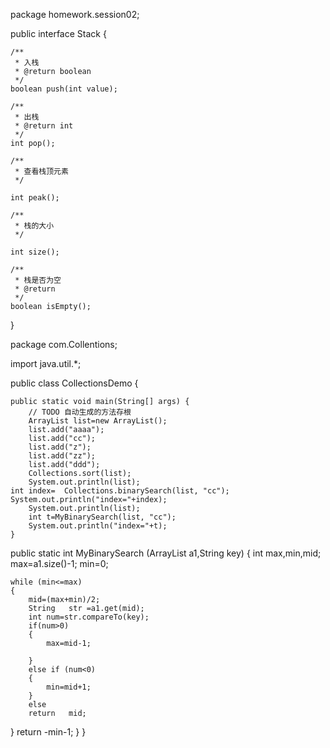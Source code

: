 package homework.session02;


public interface Stack {

	/**
	 * 入栈
	 * @return boolean
	 */
	boolean push(int value);

	/**
	 * 出栈
	 * @return int
	 */
	int pop();

	/**
	 * 查看栈顶元素
	 */

	int peak();

	/**
	 * 栈的大小
	 */

	int size();

	/**
	 * 栈是否为空
	 * @return
	 */
	boolean isEmpty();

}



package com.Collentions;

import java.util.*;

public class CollectionsDemo {

	public static void main(String[] args) {
		// TODO 自动生成的方法存根
		ArrayList list=new ArrayList();
		list.add("aaaa");
		list.add("cc");
		list.add("z");
		list.add("zz");
		list.add("ddd");
		Collections.sort(list);
		System.out.println(list);
	int index=	Collections.binarySearch(list, "cc");
	System.out.println("index="+index);
		System.out.println(list);
		int t=MyBinarySearch(list, "cc");
		System.out.println("index="+t);
	}
public static    int MyBinarySearch (ArrayList <String > a1,String key)
{
	int max,min,mid;
	max=a1.size()-1;
	min=0;
	
	while (min<=max)
	{
		mid=(max+min)/2;
		String   str =a1.get(mid);
		int num=str.compareTo(key);
		if(num>0)
		{
			max=mid-1;
			
		}
		else if (num<0)
		{
			min=mid+1;
		}
		else 
		return   mid;
}
	return -min-1;
}
}

